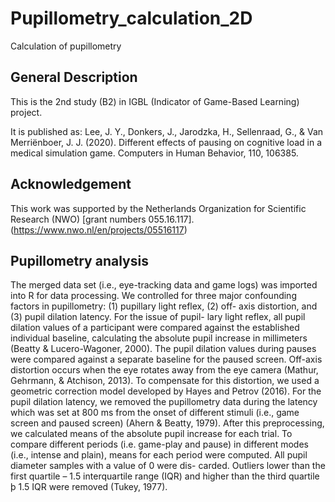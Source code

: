 # Pupillometry_calculation_2D
Calculation of pupillometry 

## General Description
This is the 2nd study (B2) in IGBL (Indicator of Game-Based Learning) project. 

It is published as:
Lee, J. Y., Donkers, J., Jarodzka, H., Sellenraad, G., & Van Merriënboer, J. J. (2020). Different effects of pausing on cognitive load in a medical simulation game. Computers in Human Behavior, 110, 106385.

## Acknowledgement
This work was supported by the Netherlands Organization for Scientific Research (NWO) [grant numbers 055.16.117]. (https://www.nwo.nl/en/projects/05516117)

## Pupillometry analysis
The merged data set (i.e., eye-tracking data and game logs) was imported into R for data processing. We controlled for three major confounding factors in pupillometry: (1) pupillary light reflex, (2) off- axis distortion, and (3) pupil dilation latency. For the issue of pupil- lary light reflex, all pupil dilation values of a participant were compared against the established individual baseline, calculating the absolute pupil increase in millimeters (Beatty & Lucero-Wagoner, 2000). The pupil dilation values during pauses were compared against a separate baseline for the paused screen. Off-axis distortion occurs when the eye rotates away from the eye camera (Mathur, Gehrmann, & Atchison, 2013). To compensate for this distortion, we used a geometric correction model developed by Hayes and Petrov (2016). For the pupil dilation latency, we removed the pupillometry data during the latency which was set at 800 ms from the onset of different stimuli (i.e., game screen and paused screen) (Ahern & Beatty, 1979).
After this preprocessing, we calculated means of the absolute pupil increase for each trial. To compare different periods (i.e. game-play and pause) in different modes (i.e., intense and plain), means for each period were computed. All pupil diameter samples with a value of 0 were dis- carded. Outliers lower than the first quartile – 1.5 interquartile range (IQR) and higher than the third quartile þ 1.5 IQR were removed (Tukey, 1977).
